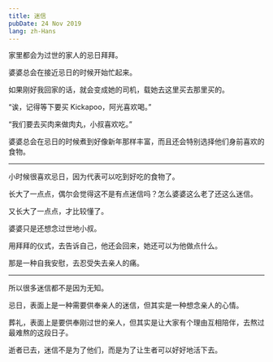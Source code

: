 ```yaml
---
title: 迷信
pubDate: 24 Nov 2019
lang: zh-Hans
---
```


家里都会为过世的家人的忌日拜拜。

婆婆总会在接近忌日的时候开始忙起来。

如果刚好我回家的话，就会变成她的司机，载她去这里买去那里买的。

“诶，记得等下要买 Kickapoo，阿光喜欢喝。”

“我们要去买肉来做肉丸，小叔喜欢吃。”

婆婆总会在忌日的时候煮到好像新年那样丰富，而且还会特别选择他们身前喜欢的食物。

---

小时候很喜欢忌日，因为代表可以吃到好吃的食物了。

长大了一点点，偶尔会觉得这不是有点迷信吗？怎么婆婆这么老了还这么迷信。

又长大了一点点，才比较懂了。

婆婆只是还想念过世地小叔。

用拜拜的仪式，去告诉自己，他还会回来，她还可以为他做点什么。

那是一种自我安慰，去忍受失去亲人的痛。

---

所以很多迷信都不是因为无知。

忌日，表面上是一种需要供奉亲人的迷信，但其实是一种想念亲人的心情。

葬礼，表面上是要供奉刚过世的亲人，但其实是让大家有个理由互相陪伴，去熬过最难熬的这段日子。

逝者已去，迷信不是为了他们，而是为了让生者可以好好地活下去。
